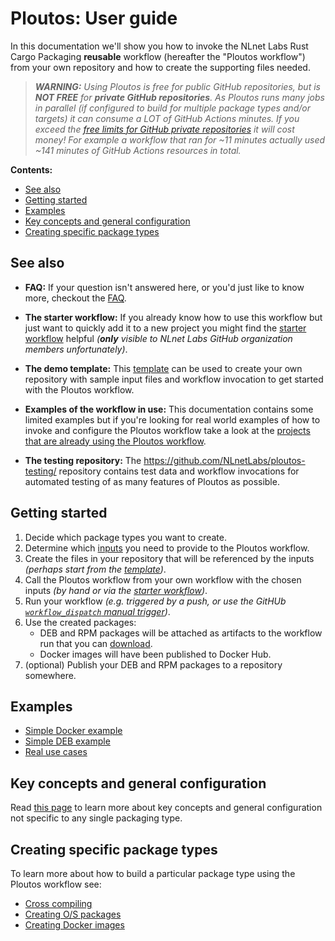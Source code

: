 # Ploutos: User guide

In this documentation we'll show you how to invoke the NLnet Labs Rust Cargo Packaging **reusable** workflow (hereafter the "Ploutos workflow") from your own repository and how to create the supporting files needed.

> _**WARNING:** Using Ploutos is free for public GitHub repositories, but is **NOT FREE** for **private GitHub repositories**. As Ploutos runs many jobs in parallel (if configured to build for multiple package types and/or targets) it can consume a LOT of GitHub Actions minutes. If you exceed the [free limits for GitHub private repositories](https://docs.github.com/en/billing/managing-billing-for-github-actions/about-billing-for-github-actions) it will cost money! For example a workflow that ran for ~11 minutes actually used ~141 minutes of GitHub Actions resources in total._

**Contents:**
- [See also](#see-also)
- [Getting started](#getting-started)
- [Examples](#examples)
- [Key concepts and general configuration](#key-concepts-and-general-configuration)
- [Creating specific package types](#creating-specific-package-types)

## See also

- **FAQ:** If your question isn't answered here, or you'd just like to know more, checkout the [FAQ](./FAQ.md).

- **The starter workflow:** If you already know how to use this workflow but just want to quickly add it to a new project you might find the [starter workflow](../starter_workflow.md) helpful _(**only** visible to NLnet Labs GitHub organization members unfortunately)_.

- **The demo template:** This [template](template/README.md) can be used to create your own repository with sample input files and workflow invocation to get started with the Ploutos workflow.

- **Examples of the workflow in use:** This documentation contains some limited examples but if you're looking for real world examples of how to invoke and configure the Ploutos workflow take a look at the [projects that are already using the Ploutos workflow](https://github.com/NLnetLabs/ploutos/network/dependents).

- **The testing repository:** The https://github.com/NLnetLabs/ploutos-testing/ repository contains test data and workflow invocations for automated testing of as many features of Ploutos as possible.

## Getting started

1. Decide which package types you want to create.
2. Determine which [inputs](https://github.com/NLnetLabs/ploutos/blob/main/.github/workflows/pkg-rust.yml#L131) you need to provide to the Ploutos workflow.
3. Create the files in your repository that will be referenced by the inputs _(perhaps start from the [template](template/README.md))_.
4. Call the Ploutos workflow from your own workflow with the chosen inputs _(by hand or via the [starter workflow](/.starter_workflow.md))_.
5. Run your workflow _(e.g. triggered by a push, or use the GitHUb [`workflow_dispatch` manual trigger](https://docs.github.com/en/actions/managing-workflow-runs/manually-running-a-workflow))_.
6. Use the created packages:
   - DEB and RPM packages will be attached as artifacts to the workflow run that you can [download](https://docs.github.com/en/actions/managing-workflow-runs/downloading-workflow-artifacts).
   - Docker images will have been published to Docker Hub.
7. (optional) Publish your DEB and RPM packages to a repository somewhere.

## Examples

- [Simple Docker example](./minimal_docker_example.md)
- [Simple DEB example](./os_packaging.md#example)
- [Real use cases](https://github.com/NLnetLabs/ploutos/network/dependents?dependent_type=REPOSITORY)

## Key concepts and general configuration

Read [this page](./key_concepts_and_config.md) to learn more about key concepts and general configuration not specific to any single packaging type.

## Creating specific package types

To learn more about how to build a particular package type using the Ploutos workflow see:

- [Cross compiling](./cross_compiling.md)
- [Creating O/S packages](./os_packaging.md)
- [Creating Docker images](./docker_packaging.md)
